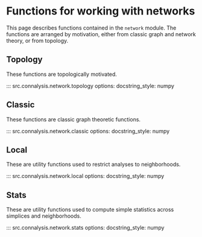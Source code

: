 # Functions for working with networks

This page describes functions contained in the `network` module. 
The functions are arranged by motivation, either from classic graph and network theory, or from topology.

## Topology

These functions are topologically motivated.

::: src.connalysis.network.topology
    options:
      docstring_style: numpy


## Classic

These functions are classic graph theoretic functions.

::: src.connalysis.network.classic
    options:
      docstring_style: numpy

## Local

These are utility functions used to restrict analyses to neighborhoods.

::: src.connalysis.network.local
    options:
      docstring_style: numpy

## Stats

These are utility functions used to compute simple statistics across simplices and neighborhoods.

::: src.connalysis.network.stats
    options:
      docstring_style: numpy



